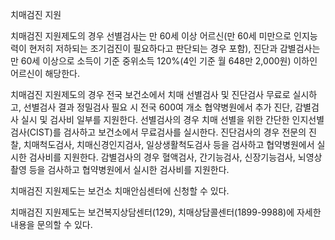 치매검진 지원


치매검진 지원제도의 경우 선별검사는 만 60세 이상 어르신(만 60세 미만으로 인지능력이 현저히 저하되는 조기검진이 필요하다고 판단되는 경우 포함), 진단과 감별검사는 만 60세 이상으로 소득이 기준 중위소득 120%(4인 기준 월 648만 2,000원) 이하인 어르신이 해당한다.


치매검진 지원제도의 경우 전국 보건소에서 치매 선별검사 및 진단검사 무료로 실시하고, 선별검사 결과 정밀검사 필요 시 전국 600여 개소 협약병원에서 추가 진단, 감별검사 실시 및 검사비 일부를 지원한다. 선별검사의 경우 치매 선별을 위한 간단한 인지선별검사(CIST)를 검사하고 보건소에서 무료검사를 실시한다. 진단검사의 경우 전문의 진찰, 치매척도검사, 치매신경인지검사, 일상생활척도검사 등을 검사하고 협약병원에서 실시한 검사비를 지원한다. 감별검사의 경우 혈액검사, 간기능검사, 신장기능검사, 뇌영상촬영 등을 검사하고 협약병원에서 실시한 검사비를 지원한다.


치매검진 지원제도는 보건소 치매안심센터에 신청할 수 있다.


치매검진 지원제도는 보건복지상담센터(129), 치매상담콜센터(1899-9988)에 자세한 내용을 문의할 수 있다.